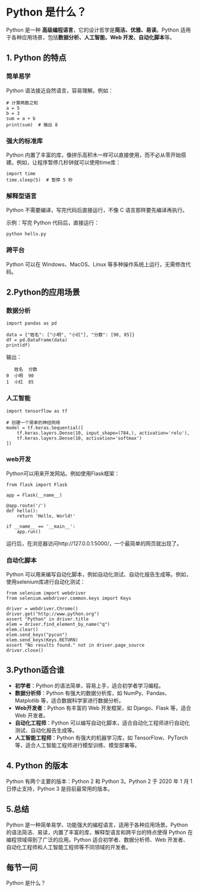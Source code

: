 # Python 是什么？

Python 是一种 **高级编程语言**，它的设计哲学是**简洁、优雅、易读**。Python 适用于各种应用场景，包括**数据分析、人工智能、Web 开发、自动化脚本**等。


## 1. Python 的特点

### 简单易学
Python 语法接近自然语言，容易理解。例如：

```
# 计算两数之和
a = 5
b = 3
sum = a + b
print(sum)  # 输出 8
```

### 强大的标准库
Python 内置了丰富的库，像拼乐高积木一样可以直接使用，而不必从零开始搭建。例如，让程序暂停几秒钟就可以使用time库：
```
import time
time.sleep(5)  # 暂停 5 秒
```

### 解释型语言
Python 不需要编译，写完代码后直接运行，不像 C 语言那样要先编译再执行。

示例：写完 Python 代码后，直接运行：
```
python hello.py
```

### 跨平台
Python 可以在 Windows、MacOS、Linux 等多种操作系统上运行，无需修改代码。

## 2.Python的应用场景
### 数据分析
```
import pandas as pd

data = {"姓名": ["小明", "小红"], "分数": [90, 85]}
df = pd.DataFrame(data)
print(df)
```
输出：
```
   姓名  分数
0  小明  90
1  小红  85
```

### 人工智能
```
import tensorflow as tf

# 创建一个简单的神经网络
model = tf.keras.Sequential([
    tf.keras.layers.Dense(10, input_shape=(784,), activation='relu'),
    tf.keras.layers.Dense(10, activation='softmax')
])
```

### web开发
Python可以用来开发网站。例如使用Flask框架：
```
from flask import Flask

app = Flask(__name__)

@app.route('/')
def hello():
    return 'Hello, World!'

if __name__ == '__main__':
    app.run()
```
运行后，在浏览器访问http://127.0.0.1:5000/，一个最简单的网页就出现了。

### 自动化脚本
Python 可以用来编写自动化脚本，例如自动化测试、自动化报告生成等。例如，使用selenium库进行自动化测试：
```
from selenium import webdriver
from selenium.webdriver.common.keys import Keys

driver = webdriver.Chrome()
driver.get("http://www.python.org")
assert "Python" in driver.title
elem = driver.find_element_by_name("q")
elem.clear()
elem.send_keys("pycon")
elem.send_keys(Keys.RETURN)
assert "No results found." not in driver.page_source
driver.close()
```

## 3.Python适合谁
- **初学者**：Python 的语法简单，容易上手，适合初学者学习编程。
- **数据分析师**：Python 有强大的数据分析库，如 NumPy、Pandas、Matplotlib 等，适合数据科学家进行数据分析。
- **Web开发者**：Python 有丰富的 Web 开发框架，如 Django、Flask 等，适合 Web 开发者。
- **自动化工程师**：Python 可以编写自动化脚本，适合自动化工程师进行自动化测试、自动化报告生成等。
- **人工智能工程师**：Python 有强大的机器学习库，如 TensorFlow、PyTorch 等，适合人工智能工程师进行模型训练、模型部署等。

## 4. Python 的版本
Python 有两个主要的版本：Python 2 和 Python 3。Python 2 于 2020 年 1 月 1 日停止支持，Python 3 是目前最常用的版本。

## 5.总结
Python 是一种简单易学、功能强大的编程语言，适用于各种应用场景。Python 的语法简洁、易读，内置了丰富的库，解释型语言和跨平台的特点使得 Python 在编程领域得到了广泛的应用。Python 适合初学者、数据分析师、Web 开发者、自动化工程师和人工智能工程师等不同领域的开发者。

## 每节一问
Python 是什么？

